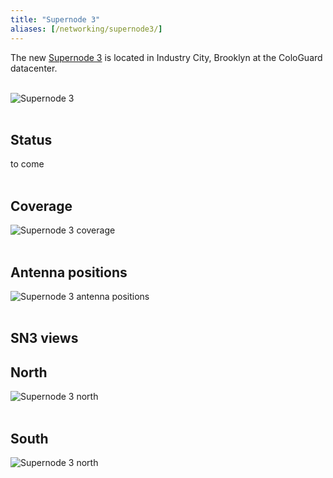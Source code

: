 ```yaml
---
title: "Supernode 3"
aliases: [/networking/supernode3/]
---
```


The new [Supernode 3](https://www.nycmesh.net/map/nodes/713) is located in Industry City, Brooklyn at the ColoGuard datacenter.<br><br>

![Supernode 3](/img/nycmesh-sn3-1.jpg)<br><br>

## Status

to come<br><br>

## Coverage
![Supernode 3 coverage](/img/nycmesh-sn3-2.jpg)
<br><br>
## Antenna positions
![Supernode 3 antenna positions](/img/nycmesh-sn3-3.jpg)
<br><br>
## SN3 views

## North
![Supernode 3 north](/img/nycmesh-sn3-pano1-north.jpg)
<br><br>
## South
![Supernode 3 north](/img/nycmesh-sn3-pano2-south.jpg)
